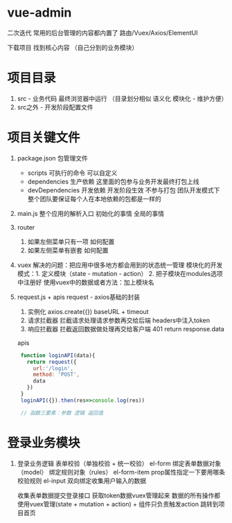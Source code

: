# vue-admin

二次迭代 常用的后台管理的内容都内置了 路由/Vuex/Axios/ElementUI

下载项目 找到核心内容 （自己分到的业务模块）

# 项目目录

1. src - 业务代码 最终浏览器中运行 （目录划分相似 语义化 模块化 - 维护方便）
2. src之外 - 开发阶段配置文件

# 项目关键文件

1. package.json 包管理文件
   - scripts  可执行的命令 可以自定义 
   - dependencies  生产依赖  这里面的包参与业务开发最终打包上线
   - devDependencies 开发依赖 开发阶段生效 不参与打包
   团队开发模式下 整个团队要保证每个人在本地依赖的包都是一样的 

2. main.js
   整个应用的解析入口 初始化的事情  全局的事情

3. router
   1. 如果左侧菜单只有一项  如何配置
   2. 如果左侧菜单有嵌套  如何配置

4. vuex
   解决的问题：把应用中很多地方都会用到的状态统一管理
   模块化的开发模式：1. 定义模块（state - mutation - action） 2. 把子模块在modules选项中注册好
   使用vuex中的数据或者方法：加上模块名

5. request.js + apis
   request - axios基础的封装 
    1. 实例化 axios.create({}) baseURL + timeout
    2. 请求拦截器 拦截请求处理请求参数再交给后端  headers中注入token
    3. 响应拦截器 拦截返回数据做处理再交给客户端  401  return response.data

   apis
    ```javascript
     function loginAPI(data){
       return request({
         url:'/login',
         method: 'POST',
         data
       })
     }
     loginAPI({}).then(res=>console.log(res))

     // 函数三要素：参数 逻辑 返回值

# 登录业务模块

1. 登录业务逻辑
   表单校验（单独校验 + 统一校验）
     el-form 绑定表单数据对象（model） 绑定规则对象（rules）
      el-form-item  prop属性指定一下要用哪条校验规则
        el-input 双向绑定收集用户输入的数据

   收集表单数据提交登录接口
   获取token数据vuex管理起来
     数据的所有操作都使用vuex管理(state + mutation + action) + 组件只负责触发action
   跳转到项目首页



